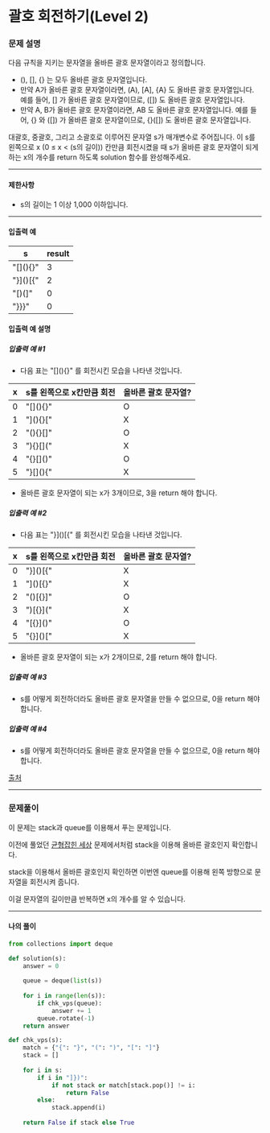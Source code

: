 # 괄호 회전하기(Level 2)

### 문제 설명

다음 규칙을 지키는 문자열을 올바른 괄호 문자열이라고 정의합니다.

* (), \[\], {} 는 모두 올바른 괄호 문자열입니다.
* 만약 A가 올바른 괄호 문자열이라면, (A), \[A\], {A} 도 올바른 괄호 문자열입니다. 예를 들어, \[\] 가 올바른 괄호 문자열이므로, (\[\]) 도 올바른 괄호 문자열입니다.
* 만약 A, B가 올바른 괄호 문자열이라면, AB 도 올바른 괄호 문자열입니다. 예를 들어, {} 와 (\[\]) 가 올바른 괄호 문자열이므로, {}(\[\]) 도 올바른 괄호 문자열입니다.

대괄호, 중괄호, 그리고 소괄호로 이루어진 문자열 s가 매개변수로 주어집니다. 이 s를 왼쪽으로 x (0 ≤ x < (s의 길이)) 칸만큼 회전시켰을 때 s가 올바른 괄호 문자열이 되게 하는 x의 개수를 return 하도록 solution 함수를 완성해주세요.

---

#### 제한사항

* s의 길이는 1 이상 1,000 이하입니다.

---

#### 입출력 예

|s|	result|
|-|-|
|"\[\](){}"|	3|
|"}\]()\[{"|	2|
|"\[)(\]"|	0|
|"}}}"|	0|

#### 입출력 예 설명

##### 입출력 예 #1

* 다음 표는 "\[\](){}" 를 회전시킨 모습을 나타낸 것입니다.

|x|	s를 왼쪽으로 x칸만큼 회전|	올바른 괄호 문자열?|
|-|-|-|
|0|	"\[\](){}"|	O|
|1|	"\](){}\["|	X|
|2|	"(){}\[\]"|	O|
|3|	"){}\[\]("|	X|
|4|	"{}\[\]()"|	O|
|5|	"}\[\](){"|	X|

* 올바른 괄호 문자열이 되는 x가 3개이므로, 3을 return 해야 합니다.

##### 입출력 예 #2

* 다음 표는 "}\]()\[{" 를 회전시킨 모습을 나타낸 것입니다.

|x|	s를 왼쪽으로 x칸만큼 회전|	올바른 괄호 문자열?|
|-|-|-|
|0|	"}\]()\[{"|	X|
|1|	"\]()\[{}"|	X|
|2|	"()\[{}\]"|	O|
|3|	")\[{}\]("|	X|
|4|	"\[{}\]()"|	O|
|5|	"{}\]()\["|	X|

* 올바른 괄호 문자열이 되는 x가 2개이므로, 2를 return 해야 합니다.

##### 입출력 예 #3

* s를 어떻게 회전하더라도 올바른 괄호 문자열을 만들 수 없으므로, 0을 return 해야 합니다.

##### 입출력 예 #4

* s를 어떻게 회전하더라도 올바른 괄호 문자열을 만들 수 없으므로, 0을 return 해야 합니다.

[출처](https://programmers.co.kr/learn/courses/30/lessons/76502)

---

### 문제풀이

이 문제는 stack과 queue를 이용해서 푸는 문제입니다.   

이전에 풀었던 [균형잡힌 세상](https://github.com/flip1945/TIL/blob/main/Algorithm/Data%20Structure/BOJ_%EA%B7%A0%ED%98%95%EC%9E%A1%ED%9E%8C%20%EC%84%B8%EC%83%81.md) 문제에서처럼 stack을 이용해 올바른 괄호인지 확인합니다.   

stack을 이용해서 올바른 괄호인지 확인하면 이번엔 queue를 이용해 왼쪽 방향으로 문자열을 회전시켜 줍니다.

이걸 문자열의 길이만큼 반복하면 x의 개수를 알 수 있습니다.

---

#### 나의 풀이

~~~python
from collections import deque

def solution(s):
    answer = 0
    
    queue = deque(list(s))
    
    for i in range(len(s)):
        if chk_vps(queue):
            answer += 1
        queue.rotate(-1)
    return answer

def chk_vps(s):
    match = {"{": "}", "(": ")", "[": "]"}
    stack = []
    
    for i in s:
        if i in "]})":
            if not stack or match[stack.pop()] != i:
                return False
        else:
            stack.append(i)
            
    return False if stack else True
~~~
